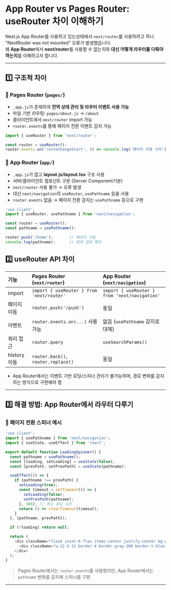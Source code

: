 # App Router vs Pages Router: useRouter 차이 이해하기
Next.js App Router를 사용하고 있는상태에서 `next/router`를 사용하려고 하니 "NextRouter was not mounted" 오류가 발생했습니다.  
왜 **App Router**에서 **next/router**를 사용할 수 없는지와 **대신 어떻게 라우터를 다뤄야 하는지**를 이해하고자 합니다.

---

## 1️⃣ 구조적 차이

### 🔹 Pages Router (`pages/`)

- `_app.js`가 존재하여 **전역 상태 관리 및 라우터 이벤트 사용 가능**
- 파일 기반 라우팅: `pages/about.js` → `/about`
- 클라이언트에서 `next/router` import 가능
- `router.events`를 통해 페이지 전환 이벤트 감지 가능

```ts
import { useRouter } from 'next/router';

const router = useRouter();
router.events.on('routeChangeStart', () => console.log('페이지 이동 시작'));
```

### 🔹 App Router (`app/`)

- `_app.js`가 없고 **layout.js/layout.tsx** 구조 사용
- 서버/클라이언트 컴포넌트 구분 (Server Component기본)
- `next/router` 사용 불가 → 오류 발생
- 대신 `next/navigation`의 `useRouter`, `usePathname` 등을 사용
- `router.events` 없음 → 페이지 전환 감지는 `usePathname` 등으로 구현

```ts
'use client';
import { useRouter, usePathname } from 'next/navigation';

const router = useRouter();
const pathname = usePathname();

router.push('/home');       // 페이지 이동
console.log(pathname);      // 현재 경로 확인
```

## 2️⃣ useRouter API 차이

|기능|Pages Router (`next/router`)|App Router (`next/navigation`)|
|:---|:---|:---|
|import|`import { useRouter } from 'next/router'`|`import { useRouter } from 'next/navigation'`|
|페이지 이동|`router.push('/push')`|동일|
|이벤트|`router.events.on(...)` 사용 가능|없음 (`usePathname` 감지로 대체)|
|쿼리 접근|`router.query`|`useSearchParams()`|
|history 이동|`router.back()`, `router.replace()`|동일|

- App Router에서는 이벤트 기반 로딩/스피너 관리가 불가능하며, 경로 변화를 감지하는 방식으로 구현해야 함

---

## 3️⃣ 해결 방법: App Router에서 라우터 다루기

### 🔹 페이지 전환 스피너 예시

```ts
'use client';
import { usePathname } from 'next/navigation';
import { useState, useEffect } from 'react';

export default function LoadingSpinner() {
  const pathname = usePathname();
  const [loading, setLoading] = useState(false);
  const [prevPath, setPrevPath] = useState(pathname);

  useEffect(() => {
    if (pathname !== prevPath) {
      setLoading(true);
      const timeout = setTimeout(() => {
        setLoading(false);
        setPrevPath(pathname);
      }, 300); // 최소 로딩 시간
      return () => clearTimeout(timeout);
    }
  }, [pathname, prevPath]);

  if (!loading) return null;

  return (
    <div className="fixed inset-0 flex items-center justify-center bg-white/50 z-50">
      <div className="w-12 h-12 border-4 border-gray-200 border-t-blue-500 rounded-full animate-spin"></div>
    </div>
  );
}
```

> Pages Router에서는 `router.events`를 사용했지만, App Router에서는 `pathname` 변화를 감지해 스피너를 구현

---

